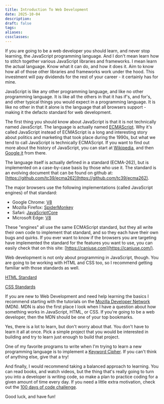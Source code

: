 ```yaml
---
title: Introduction To Web Development
date: 2025-10-04
description:
draft: false
tags:
aliases:
cssclasses:
---
```


If you are going to be a web developer you should learn, and never stop learning, the JavaScript programming language. And I don't mean learn how to stitch together various JavaScript libraries and frameworks. I mean learn the actual language. Know what it can do, and how it does it. Aim to know how all of those other libraries and frameworks work under the hood. This investment will pay dividends for the rest of your career - it certainly has for mine.

JavaScript is like any other programming language, and like no other programming language. It is like all the others in that it has if's, and for's, and other typical things you would expect in a programming language. It is like no other in that it alone is the language that all browsers support - making it the defacto standard for web development.

The first thing you should know about JavaScript is that it is not technically named JavaScript. The language is actually named [ECMAScript](https://ecma-international.org/publications-and-standards/standards/ecma-262/). Why it's called JavaScript instead of ECMAScript is a long and interesting story about politics and marketing that took place during the 1990s, but what we tend to call JavaScript is technically ECMAScript. If you want to find out more about the history of JavaScript, you can start at [Wikipedia](https://en.wikipedia.org/wiki/JavaScript#History), and then [Google it](https://www.google.com/search?q=history+of+javascript) from there.

The language itself is actually defined in a standard (ECMA-262), but is implemented on a case-by-case basis by those who use it. The standard is an evolving document that can be found on github at: [https://github.com/tc39/ecma262](https://github.com/tc39/ecma262).

The major browsers use the following implementations (called JavaScript engines) of that standard:

- Google Chrome: [V8](https://chromium.googlesource.com/v8/v8.git/)
- Mozilla Firefox: [SpiderMonkey](https://developer.mozilla.org/en-US/docs/Mozilla/Projects/SpiderMonkey)
- Safari: [JavaScriptCore](https://trac.webkit.org/wiki/JavaScriptCore)
- Microsoft Edge: [V8](https://chromium.googlesource.com/v8/v8.git/)

These "engines" all use the same ECMAScript standard, but they all write their own code to implement that standard, and so they each have their own bugs and quirks. If you ever want to know if the browsers you are targeting have implemented the standard for the features you want to use, you can easily check that on this site: [https://caniuse.com](https://caniuse.com/).

Web development is not only about programming in JavaScript, though. You are going to be working with HTML and CSS too, so I recommend getting familiar with those standards as well.

[HTML Standard](https://html.spec.whatwg.org/)

[CSS Standards](https://www.w3.org/TR/?tag=css#stds)

If you are new to Web Development and need help learning the basics I recommend starting with the tutorials on the [Mozilla Developer Network](https://developer.mozilla.org/en-US/docs/Learn) (MDN). MDN is also the first place I look when I have a question about how something works in JavaScript, HTML, or CSS. If you're going to be a web developer, then the MDN should be one of your top bookmarks.

Yes, there is a lot to learn, but don't worry about that. You don't have to learn it all at once. Pick a simple project that you would be interested in building and try to learn just enough to build that project.

One of my favorite programs to write when I'm trying to learn a new programming language is to implement a [Keyword Cipher](https://en.wikipedia.org/wiki/Substitution_cipher). If you can't think of anything else, give that a try!

And finally, I would recommend taking a balanced approach to learning. You can read books, and watch videos, but the thing that's really going to turn you into a developer is writing code, so make a plan to practice coding for a given amount of time every day. If you need a little extra motivation, check out the [100 days of code challenge](https://www.100daysofcode.com/).

Good luck, and have fun!
